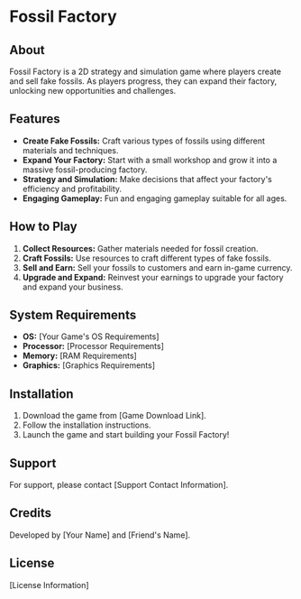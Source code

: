 # Fossil Factory

## About
Fossil Factory is a 2D strategy and simulation game where players create and sell fake fossils. As players progress, they can expand their factory, unlocking new opportunities and challenges.

## Features
- **Create Fake Fossils:** Craft various types of fossils using different materials and techniques.
- **Expand Your Factory:** Start with a small workshop and grow it into a massive fossil-producing factory.
- **Strategy and Simulation:** Make decisions that affect your factory's efficiency and profitability.
- **Engaging Gameplay:** Fun and engaging gameplay suitable for all ages.

## How to Play
1. **Collect Resources:** Gather materials needed for fossil creation.
2. **Craft Fossils:** Use resources to craft different types of fake fossils.
3. **Sell and Earn:** Sell your fossils to customers and earn in-game currency.
4. **Upgrade and Expand:** Reinvest your earnings to upgrade your factory and expand your business.

## System Requirements
- **OS:** [Your Game's OS Requirements]
- **Processor:** [Processor Requirements]
- **Memory:** [RAM Requirements]
- **Graphics:** [Graphics Requirements]

## Installation
1. Download the game from [Game Download Link].
2. Follow the installation instructions.
3. Launch the game and start building your Fossil Factory!

## Support
For support, please contact [Support Contact Information].

## Credits
Developed by [Your Name] and [Friend's Name].

## License
[License Information]

